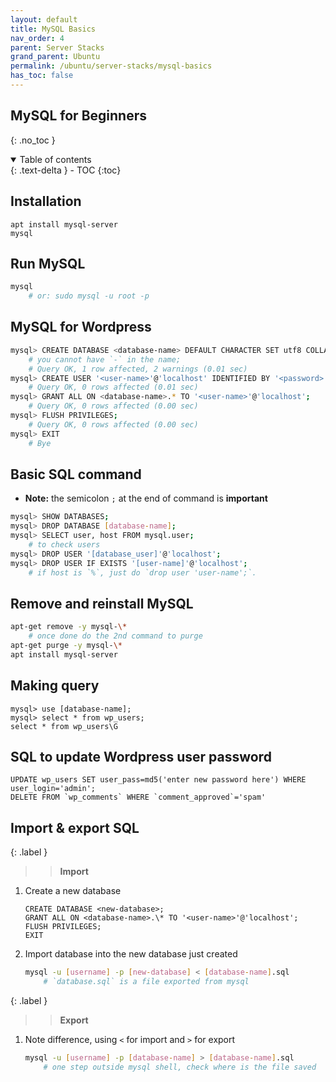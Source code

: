 ```yaml
---
layout: default    
title: MySQL Basics
nav_order: 4
parent: Server Stacks
grand_parent: Ubuntu
permalink: /ubuntu/server-stacks/mysql-basics
has_toc: false
---
```


## MySQL for Beginners 
{: .no_toc } 

<details open markdown="block">
  <summary>
    Table of contents
  </summary>
  {: .text-delta }
- TOC
{:toc}
</details>

## Installation 

```
apt install mysql-server
mysql
```

## Run MySQL 

```bash
mysql 
    # or: sudo mysql -u root -p
```

## MySQL for Wordpress

```bash
mysql> CREATE DATABASE <database-name> DEFAULT CHARACTER SET utf8 COLLATE utf8_unicode_ci;
    # you cannot have `-` in the name;
    # Query OK, 1 row affected, 2 warnings (0.01 sec)
mysql> CREATE USER '<user-name>'@'localhost' IDENTIFIED BY '<password>';
    # Query OK, 0 rows affected (0.01 sec)
mysql> GRANT ALL ON <database-name>.* TO '<user-name>'@'localhost';
    # Query OK, 0 rows affected (0.00 sec)
mysql> FLUSH PRIVILEGES;
    # Query OK, 0 rows affected (0.00 sec)
mysql> EXIT
    # Bye
```

## Basic SQL command

* **Note:** the semicolon `;` at the end of command is **important**

```bash
mysql> SHOW DATABASES;
mysql> DROP DATABASE [database-name];
mysql> SELECT user, host FROM mysql.user;
    # to check users
mysql> DROP USER '[database_user]'@'localhost';
mysql> DROP USER IF EXISTS '[user-name]'@'localhost';
    # if host is `%`, just do `drop user 'user-name';`.
```

## Remove and reinstall MySQL

```bash
apt-get remove -y mysql-\*
    # once done do the 2nd command to purge
apt-get purge -y mysql-\*
apt install mysql-server
```

## Making query 

```
mysql> use [database-name];
mysql> select * from wp_users;
select * from wp_users\G
```

## SQL to update Wordpress user password

```
UPDATE wp_users SET user_pass=md5('enter new password here') WHERE user_login='admin';
DELETE FROM `wp_comments` WHERE `comment_approved`='spam'
```

## Import & export SQL

{: .label }
>> **Import** 

1.  Create a new database 

    ```
    CREATE DATABASE <new-database>;
    GRANT ALL ON <database-name>.\* TO '<user-name>'@'localhost';
    FLUSH PRIVILEGES;
    EXIT
    ```

2.  Import database into the new database just created
   
    ```bash
    mysql -u [username] -p [new-database] < [database-name].sql
        # `database.sql` is a file exported from mysql
    ```

{: .label }
>> **Export** 

1.  Note difference, using `<` for import and `>` for export
   
    ```bash
    mysql -u [username] -p [database-name] > [database-name].sql
        # one step outside mysql shell, check where is the file saved
    ```